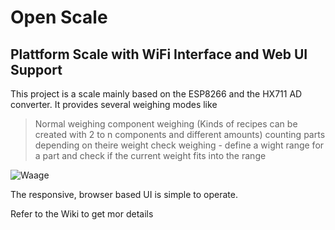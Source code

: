 # Open Scale
 ## Plattform Scale with WiFi Interface and Web UI Support 

This project is a scale mainly based on the ESP8266 and the HX711 AD converter.
It provides several weighing modes like 
> Normal weighing
> component weighing (Kinds of recipes can be created with 2 to n components and different amounts)
> counting parts depending on theire weight
> check weighing - define a wight range for a part and check if the current weight fits into the range

![Waage](https://user-images.githubusercontent.com/45556368/153712054-4c8da314-de07-4919-b7cd-9b2828cf75ba.jpg)


The responsive, browser based UI is simple to operate.

Refer to the Wiki to get mor details 


